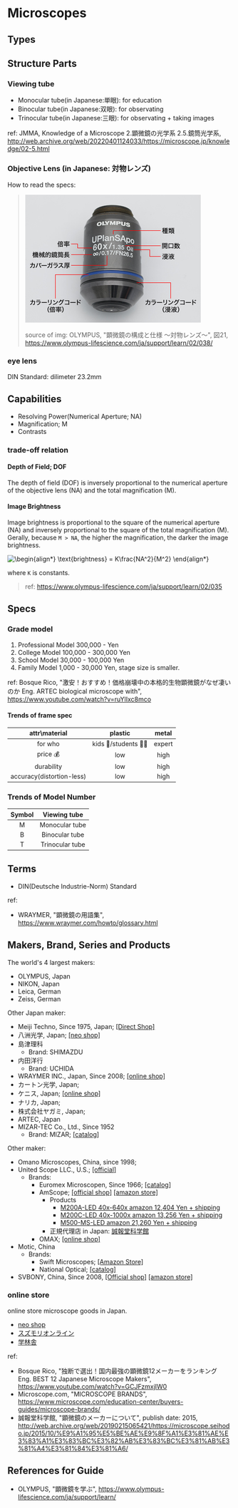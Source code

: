 # Microscopes

## Types

## Structure Parts

### Viewing tube

- Monocular tube(in Japanese:単眼): for education
- Binocular tube(in Japanese:双眼): for observating
- Trinocular tube(in Japanese:三眼): for observating + taking images

ref: JMMA, Knowledge of a Microscope 2.顕微鏡の光学系 2.5.鏡筒光学系, http://web.archive.org/web/20220401124033/https://microscope.jp/knowledge/02-5.html

### Objective Lens (in Japanese: 対物レンズ)

How to read the specs:

> !["顕微鏡の構成と仕様 ～対物レンズ～", 図21](img/objectiveLens_spec_cite__www.olympus-lifescience.com_ja_support_learn_02_038__img_20.jpg)
>
> source of img: OLYMPUS, "顕微鏡の構成と仕様 ～対物レンズ～", 図21, https://www.olympus-lifescience.com/ja/support/learn/02/038/

### eye lens

DIN Standard: dilimeter 23.2mm

## Capabilities

- Resolving Power(Numerical Aperture; NA)
- Magnification; M
- Contrasts

### trade-off relation

#### Depth of Field; DOF

The depth of field (DOF) is inversely proportional to the numerical aperture of the objective lens (NA) and the total magnification (M).

#### Image Brightness

Image brightness is proportional to the square of the numerical aperture (NA) and inversely proportional to the square of the total magnification (M). Gerally, because `M > NA`, the higher the magnification, the darker the image brightness.

![\begin{align*}
\text{brightness} = K\frac{NA^2}{M^2} 
\end{align*}
](https://render.githubusercontent.com/render/math?math=%5Ccolor%7Bblack%7D%5Cdisplaystyle+%5Cbegin%7Balign%2A%7D%0A%5Ctext%7Bbrightness%7D+%3D+K%5Cfrac%7BNA%5E2%7D%7BM%5E2%7D+%0A%5Cend%7Balign%2A%7D%0A)

where `K` is constants.

> ref: https://www.olympus-lifescience.com/ja/support/learn/02/035

## Specs

### Grade model

1. Professional Model 300,000 - Yen
2. College Model 100,000 - 300,000 Yen
3. School Model 30,000 - 100,000 Yen
4. Family Model 1,000 - 30,000 Yen, stage size is smaller.

ref: Bosque Rico, "激安！おすすめ！価格崩壊中の本格的生物顕微鏡がなぜ凄いのか Eng. ARTEC biological microscope with", https://www.youtube.com/watch?v=ruYlIxc8mco

#### Trends of frame spec

|attr\material|plastic|metal|
|:-:|:-:|:-:|
|for who|kids :child:/students :student: |expert |
|price :moneybag: |low|high|
|durability|low|high|
|accuracy(distortion-less)|low|high|

### Trends of Model Number 

|Symbol|Viewing tube|
|:-:|:-:|
|M|Monocular tube|
|B|Binocular tube|
|T|Trinocular tube|

## Terms

- DIN(Deutsche Industrie-Norm) Standard 

ref:
- WRAYMER, "顕微鏡の用語集", https://www.wraymer.com/howto/glossary.html

## Makers, Brand, Series and Products

The world's 4 largest makers:

- OLYMPUS, Japan
- NIKON, Japan
- Leica, German
- Zeiss, German

Other Japan maker:

- Meiji Techno, Since 1975, Japan; [[Direct Shop]](http://shop.meijitechno.jp/index.html)
- 八洲光学, Japan; [[neo shop]](http://www.neoshop.rupon.jp/158.html)
- 島津理科
  - Brand: SHIMAZDU
- 内田洋行
  - Brand: UCHIDA
- WRAYMER INC., Japan, Since 2008; [[online shop]](https://www.wraymer.com/shop.html)
- カートン光学, Japan;
- ケニス, Japan; [[online shop]](https://www.kenis.co.jp/onlineshop/list/25)
- ナリカ, Japan;
- 株式会社ヤガミ, Japan;
- ARTEC, Japan
- MIZAR-TEC Co., Ltd., Since 1952
  - Brand: MIZAR; [[catalog]](https://www.mizar.co.jp/product/index/3)

Other maker: 

- Omano Microscopes, China, since 1998;
- United Scope LLC., U.S.; [[official]](https://www.unitedscope.com/brands)
  - Brands: 
    - Euromex Microscopen, Since 1966; [[catalog]](https://www.euromex.com/en/products/products/upright-microscopes/education-upright-microscopes/)
    - AmScope; [[official shop]](https://amscope.com/collections/compound-microscopes) [[amazon store]](https://www.amazon.com/stores/page/352042C3-4DFD-4EF8-A88A-75D1A1697223?ingress=2&visitId=8f0b717d-4588-421e-ad92-cf96ad85931c&ref_=ast_bln)
      - Products
        - [M200A-LED 40x-640x amazon 12,404 Yen + shipping](https://amzn.to/3DzOHad) 
        - [M200C-LED 40x-1000x amazon 13,256 Yen + shipping](https://amzn.to/3DPArdL)
        - [M500-MS-LED amazon 21,260 Yen + shipping](https://amzn.to/3uRIYbN)
      - 正規代理店 in Japan: [誠報堂科学館](https://microscope.seihodo.jp/)
    - OMAX; [[online shop]](https://omaxmicroscope.com/compound-microscopes.html?dir=asc&limit=36&order=price)
- Motic, China
  - Brands: 
    - Swift Microscopes; [[Amazon Store]](https://www.amazon.co.jp/stores/page/BEC8886A-1124-41AC-A09C-F4487112C0CA?ingress=2&visitId=a9b34bf8-400b-40a1-96ff-d45dc8a15eb7&ref_=ast_bln)
    - National Optical; [[catalog]](https://nationaloptical.com/products/compound-microscopes) 
- SVBONY, China, Since 2008, [[Official shop]](https://www.svbony.jp/shop/category/microscope?product_list_order_dir=Price,asc&product_list_mode=grid) [[amazon store]](https://www.amazon.co.jp/stores/page/93637938-9117-498C-BCEA-15C15E0344C1?ingress=2&visitId=210c8d99-acf2-4568-a724-0e94412b04b5&ref_=ast_bln)

### online store

online store microscope goods in Japan.

-  [neo shop](http://www.neoshop.rupon.jp/158.html)
-  [スズモリオンライン](https://item.rakuten.co.jp/suzumori/)
-  [学林舎](https://gakurinsha.shop-pro.jp/?mode=cate&cbid=669973&csid=23)

ref:
- Bosque Rico, "独断で選出！国内最強の顕微鏡12メーカーをランキング Eng. BEST 12 Japanese Microscope Makers", https://www.youtube.com/watch?v=GCJFzmxjIW0
- Microscope.com, "MICROSCOPE BRANDS", https://www.microscope.com/education-center/buyers-guides/microscope-brands/
- 誠報堂科学館, "顕微鏡のメーカーについて", publish date: 2015,
http://web.archive.org/web/20190215065421/https://microscope.seihodo.jp/2015/10/%E9%A1%95%E5%BE%AE%E9%8F%A1%E3%81%AE%E3%83%A1%E3%83%BC%E3%82%AB%E3%83%BC%E3%81%AB%E3%81%A4%E3%81%84%E3%81%A6/

## References for Guide

- OLYMPUS, "顕微鏡を学ぶ", https://www.olympus-lifescience.com/ja/support/learn/
